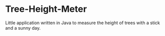 Tree-Height-Meter
=================

Little application written in Java to measure the height of trees with a stick and a sunny day.

